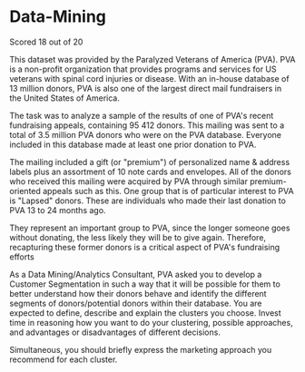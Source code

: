 # Data-Mining

Scored 18 out of 20

This dataset was provided by the Paralyzed Veterans of America (PVA). PVA is a non-profit organization that provides programs and services for US veterans with spinal cord injuries or disease.
With an in-house database of 13 million donors, PVA is also one of the largest direct mail fundraisers in the United States of America.

The task was to analyze a sample of the results of one of PVA's recent fundraising appeals, containing 95 412 donors. This mailing was sent to a total of 3.5 million PVA donors who were on the PVA database.
Everyone included in this database made at least one prior donation to PVA.

The mailing included a gift (or "premium") of personalized name & address labels plus an assortment of 10 note cards and envelopes. 
All of the donors who received this mailing were acquired by PVA through similar premium-oriented appeals such as this.
One group that is of particular interest to PVA is "Lapsed" donors. These are individuals who made their last donation to PVA 13 to 24 months ago. 

They represent an important group to PVA, since the longer someone goes without donating, the less likely they will be to give again. Therefore, recapturing these former donors is a critical aspect of PVA's fundraising efforts

As a Data Mining/Analytics Consultant, PVA asked you to develop a Customer Segmentation in such a way that it will be possible for them to better understand how their donors behave and identify the
different segments of donors/potential donors within their database. 
You are expected to define, describe and explain the clusters you choose. Invest time in reasoning how you want to do your clustering, possible approaches, and advantages or disadvantages of different decisions. 

Simultaneous, you should briefly express the marketing approach you recommend for each cluster.
